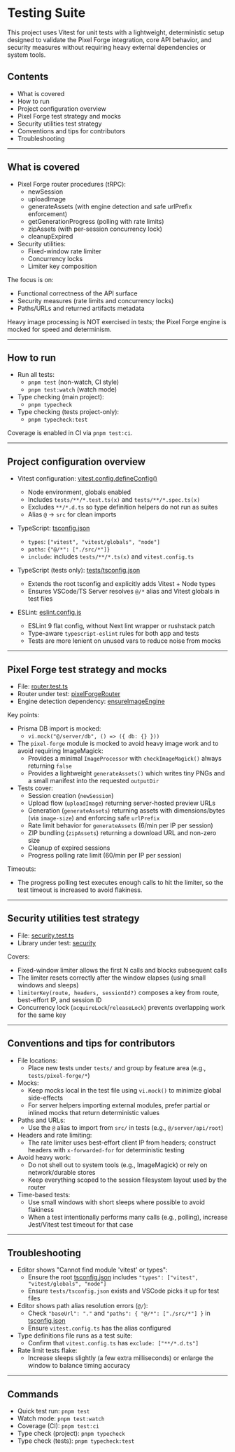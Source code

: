 # Testing Suite

This project uses Vitest for unit tests with a lightweight, deterministic setup designed to validate the Pixel Forge integration, core API behavior, and security measures without requiring heavy external dependencies or system tools.

## Contents

- What is covered
- How to run
- Project configuration overview
- Pixel Forge test strategy and mocks
- Security utilities test strategy
- Conventions and tips for contributors
- Troubleshooting

---

## What is covered

- Pixel Forge router procedures (tRPC):
  - newSession
  - uploadImage
  - generateAssets (with engine detection and safe urlPrefix enforcement)
  - getGenerationProgress (polling with rate limits)
  - zipAssets (with per-session concurrency lock)
  - cleanupExpired
- Security utilities:
  - Fixed-window rate limiter
  - Concurrency locks
  - Limiter key composition

The focus is on:
- Functional correctness of the API surface
- Security measures (rate limits and concurrency locks)
- Paths/URLs and returned artifacts metadata

Heavy image processing is NOT exercised in tests; the Pixel Forge engine is mocked for speed and determinism.

---

## How to run

- Run all tests:
  - `pnpm test` (non-watch, CI style)
  - `pnpm test:watch` (watch mode)
- Type checking (main project):
  - `pnpm typecheck`
- Type checking (tests project-only):
  - `pnpm typecheck:test`

Coverage is enabled in CI via `pnpm test:ci`.

---

## Project configuration overview

- Vitest configuration: [vitest.config.defineConfig()](vitest.config.ts:4)
  - Node environment, globals enabled
  - Includes `tests/**/*.test.ts(x)` and `tests/**/*.spec.ts(x)`
  - Excludes `**/*.d.ts` so type definition helpers do not run as suites
  - Alias `@` → `src` for clean imports

- TypeScript: [tsconfig.json](tsconfig.json)
  - `types`: `["vitest", "vitest/globals", "node"]`
  - `paths`: `{"@/*": ["./src/*"]}`
  - `include`: includes `tests/**/*.ts(x)` and `vitest.config.ts`

- TypeScript (tests only): [tests/tsconfig.json](tests/tsconfig.json)
  - Extends the root tsconfig and explicitly adds Vitest + Node types
  - Ensures VSCode/TS Server resolves `@/*` alias and Vitest globals in test files

- ESLint: [eslint.config.js](eslint.config.js)
  - ESLint 9 flat config, without Next lint wrapper or rushstack patch
  - Type-aware `typescript-eslint` rules for both app and tests
  - Tests are more lenient on unused vars to reduce noise from mocks

---

## Pixel Forge test strategy and mocks

- File: [router.test.ts](tests/pixel-forge/router.test.ts)
- Router under test: [pixelForgeRouter](src/server/api/routers/pixel-forge.ts:57)
- Engine detection dependency: [ensureImageEngine](src/server/lib/pixel-forge/deps.ts:10)

Key points:
- Prisma DB import is mocked:
  - `vi.mock("@/server/db", () => ({ db: {} }))`
- The `pixel-forge` module is mocked to avoid heavy image work and to avoid requiring ImageMagick:
  - Provides a minimal `ImageProcessor` with `checkImageMagick()` always returning `false`
  - Provides a lightweight `generateAssets()` which writes tiny PNGs and a small manifest into the requested `outputDir`
- Tests cover:
  - Session creation (`newSession`)
  - Upload flow (`uploadImage`) returning server-hosted preview URLs
  - Generation (`generateAssets`) returning assets with dimensions/bytes (via `image-size`) and enforcing safe `urlPrefix`
  - Rate limit behavior for `generateAssets` (6/min per IP per session)
  - ZIP bundling (`zipAssets`) returning a download URL and non-zero size
  - Cleanup of expired sessions
  - Progress polling rate limit (60/min per IP per session)

Timeouts:
- The progress polling test executes enough calls to hit the limiter, so the test timeout is increased to avoid flakiness.

---

## Security utilities test strategy

- File: [security.test.ts](tests/pixel-forge/security.test.ts)
- Library under test: [security](src/server/lib/security.ts)

Covers:
- Fixed-window limiter allows the first N calls and blocks subsequent calls
- The limiter resets correctly after the window elapses (using small windows and sleeps)
- `limiterKey(route, headers, sessionId?)` composes a key from route, best-effort IP, and session ID
- Concurrency lock (`acquireLock`/`releaseLock`) prevents overlapping work for the same key

---

## Conventions and tips for contributors

- File locations:
  - Place new tests under `tests/` and group by feature area (e.g., `tests/pixel-forge/*`)
- Mocks:
  - Keep mocks local in the test file using `vi.mock()` to minimize global side-effects
  - For server helpers importing external modules, prefer partial or inlined mocks that return deterministic values
- Paths and URLs:
  - Use the `@` alias to import from `src/` in tests (e.g., `@/server/api/root`)
- Headers and rate limiting:
  - The rate limiter uses best-effort client IP from headers; construct headers with `x-forwarded-for` for deterministic testing
- Avoid heavy work:
  - Do not shell out to system tools (e.g., ImageMagick) or rely on network/durable stores
  - Keep everything scoped to the session filesystem layout used by the router
- Time-based tests:
  - Use small windows with short sleeps where possible to avoid flakiness
  - When a test intentionally performs many calls (e.g., polling), increase Jest/Vitest test timeout for that case

---

## Troubleshooting

- Editor shows "Cannot find module 'vitest' or types":
  - Ensure the root [tsconfig.json](tsconfig.json) includes `"types": ["vitest", "vitest/globals", "node"]`
  - Ensure `tests/tsconfig.json` exists and VSCode picks it up for test files
- Editor shows path alias resolution errors (`@/`):
  - Check `"baseUrl": "."` and `"paths": { "@/*": ["./src/*"] }` in [tsconfig.json](tsconfig.json)
  - Ensure `vitest.config.ts` has the alias configured
- Type definitions file runs as a test suite:
  - Confirm that `vitest.config.ts` has `exclude: ["**/*.d.ts"]`
- Rate limit tests flake:
  - Increase sleeps slightly (a few extra milliseconds) or enlarge the window to balance timing accuracy

---

## Commands

- Quick test run: `pnpm test`
- Watch mode: `pnpm test:watch`
- Coverage (CI): `pnpm test:ci`
- Type check (project): `pnpm typecheck`
- Type check (tests): `pnpm typecheck:test`
